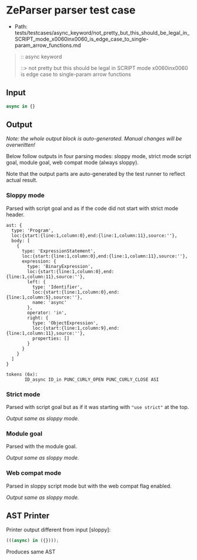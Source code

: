 # ZeParser parser test case

- Path: tests/testcases/async_keyword/not_pretty_but_this_should_be_legal_in_SCRIPT_mode_x0060inx0060_is_edge_case_to_single-param_arrow_functions.md

> :: async keyword
>
> ::> not pretty but this should be legal in SCRIPT mode x0060inx0060 is edge case to single-param arrow functions

## Input

`````js
async in {}
`````

## Output

_Note: the whole output block is auto-generated. Manual changes will be overwritten!_

Below follow outputs in four parsing modes: sloppy mode, strict mode script goal, module goal, web compat mode (always sloppy).

Note that the output parts are auto-generated by the test runner to reflect actual result.

### Sloppy mode

Parsed with script goal and as if the code did not start with strict mode header.

`````
ast: {
  type: 'Program',
  loc:{start:{line:1,column:0},end:{line:1,column:11},source:''},
  body: [
    {
      type: 'ExpressionStatement',
      loc:{start:{line:1,column:0},end:{line:1,column:11},source:''},
      expression: {
        type: 'BinaryExpression',
        loc:{start:{line:1,column:0},end:{line:1,column:11},source:''},
        left: {
          type: 'Identifier',
          loc:{start:{line:1,column:0},end:{line:1,column:5},source:''},
          name: 'async'
        },
        operator: 'in',
        right: {
          type: 'ObjectExpression',
          loc:{start:{line:1,column:9},end:{line:1,column:11},source:''},
          properties: []
        }
      }
    }
  ]
}

tokens (6x):
       ID_async ID_in PUNC_CURLY_OPEN PUNC_CURLY_CLOSE ASI
`````

### Strict mode

Parsed with script goal but as if it was starting with `"use strict"` at the top.

_Output same as sloppy mode._

### Module goal

Parsed with the module goal.

_Output same as sloppy mode._

### Web compat mode

Parsed in sloppy script mode but with the web compat flag enabled.

_Output same as sloppy mode._

## AST Printer

Printer output different from input [sloppy]:

````js
(((async) in ({})));
````

Produces same AST
